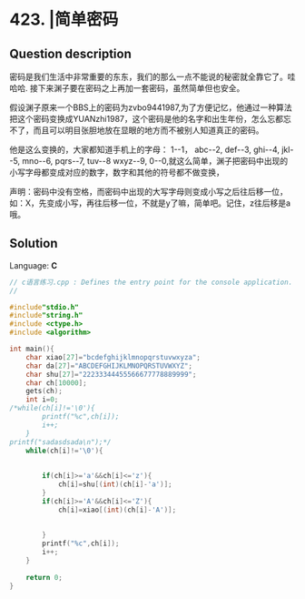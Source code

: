 # 423. |简单密码

## Question description


  密码是我们生活中非常重要的东东，我们的那么一点不能说的秘密就全靠它了。哇哈哈. 接下来渊子要在密码之上再加一套密码，虽然简单但也安全。 
    

  假设渊子原来一个BBS上的密码为zvbo9441987,为了方便记忆，他通过一种算法把这个密码变换成YUANzhi1987，这个密码是他的名字和出生年份，怎么忘都忘不了，而且可以明目张胆地放在显眼的地方而不被别人知道真正的密码。 
    

  他是这么变换的，大家都知道手机上的字母： 1--1， abc--2, def--3, ghi--4, jkl--5, mno--6, pqrs--7, tuv--8 wxyz--9, 0--0,就这么简单，渊子把密码中出现的小写字母都变成对应的数字，数字和其他的符号都不做变换， 
    

  声明：密码中没有空格，而密码中出现的大写字母则变成小写之后往后移一位，如：X，先变成小写，再往后移一位，不就是y了嘛，简单吧。记住，z往后移是a哦。 





## Solution

Language: **C**

```C
// c语言练习.cpp : Defines the entry point for the console application.
//

#include"stdio.h"
#include"string.h"
#include <ctype.h>
#include <algorithm>

int main(){
    char xiao[27]="bcdefghijklmnopqrstuvwxyza";
    char da[27]="ABCDEFGHIJKLMNOPQRSTUVWXYZ";
    char shu[27]="22233344455566677778889999";
    char ch[10000];
    gets(ch);
    int i=0;
/*while(ch[i]!='\0'){
        printf("%c",ch[i]);
        i++;
    }
printf("sadasdsada\n");*/
    while(ch[i]!='\0'){ 
        
        
        if(ch[i]>='a'&&ch[i]<='z'){
            ch[i]=shu[(int)(ch[i]-'a')];
        }
        if(ch[i]>='A'&&ch[i]<='Z'){
            ch[i]=xiao[(int)(ch[i]-'A')];
            
            
        }
        printf("%c",ch[i]);
        i++;
    }
    
    return 0;
}

```


